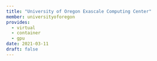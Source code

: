 ```yaml
---
title: "University of Oregon Exascale Computing Center"
member: universityoforegon
provides:
  - virtual
  - container
  - gpu
date: 2021-03-11
draft: false
---
```

